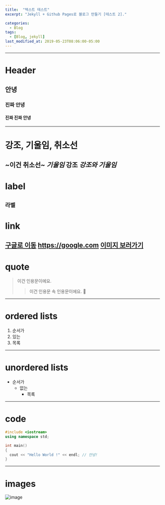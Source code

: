 ```yaml
---
title:  "텍스트 테스트"
excerpt: "Jekyll + Github Pages로 블로그 만들기 [테스트 2]."

categories:
  - Blog
tags:
  - [Blog, jekyll]
last_modified_at: 2019-05-23T08:06:00-05:00
---
```

---
# Header
## 안녕
### 진짜 안녕
#### 진짜 진짜 안녕
---
# 강조, 기울임, 취소선
~이건 취소선~
*기울임*
**강조**
***강조와 기울임***
---
# label
`라벨`
---
# link
[구글로 이동](https://google.com)
<https://google.com>
[이미지 보러가기](#images)
---
# quote
> 이건 인용문이에요.
>> 이건 인용문 속 인용문이에요.
>💛
---
# ordered lists
1. 순서가
2. 있는
3. 목록
---
# unordered lists
- 순서가
  * 없는
    + 목록
---
# code
```C++
#include <iostream>
using namespace std;

int main()
{
  cout << "Hello World !" << endl; // 안녕! 
}

```
---
# images
![image](https://user-images.githubusercontent.com/42318591/82727744-56934980-9d27-11ea-88e5-48489c4cd017.png)
